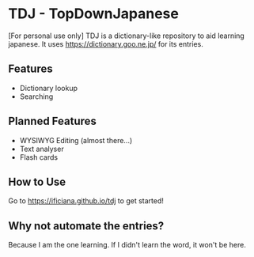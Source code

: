 # TDJ - TopDownJapanese

\[For personal use only] TDJ is a dictionary-like repository to aid learning japanese. It
uses https://dictionary.goo.ne.jp/ for its entries.

## Features

* Dictionary lookup
* Searching

## Planned Features

* WYSIWYG Editing (almost there...)
* Text analyser
* Flash cards

## How to Use

Go to https://ificiana.github.io/tdj to get started!

## Why not automate the entries?

Because I am the one learning. If I didn't learn the word, it won't be here.

